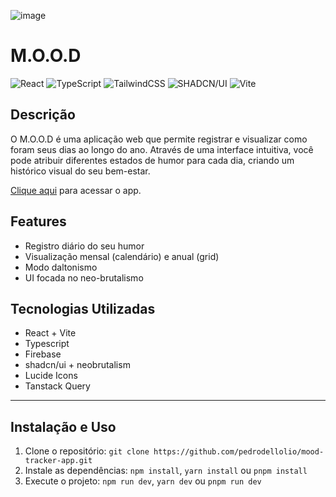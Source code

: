 ![image](https://github.com/user-attachments/assets/7cda88b1-23fa-4a0e-a7bc-8db110786d8f)


# M.O.O.D

![React](https://img.shields.io/badge/react-%2320232a.svg?style=for-the-badge&logo=react&logoColor=%2361DAFB) ![TypeScript](https://img.shields.io/badge/typescript-%23007ACC.svg?style=for-the-badge&logo=typescript&logoColor=white) ![TailwindCSS](https://img.shields.io/badge/tailwindcss-%2338B2AC.svg?style=for-the-badge&logo=tailwind-css&logoColor=white) ![SHADCN/UI](https://img.shields.io/badge/shadcn/ui-%23646CFF.svg?style=for-the-badge&logo=shadcn/ui&logoColor=white) ![Vite](https://img.shields.io/badge/vite-%23646CFF.svg?style=for-the-badge&logo=vite&logoColor=white) 
## Descrição
O M.O.O.D é uma aplicação web que permite registrar e visualizar como foram seus dias ao longo do ano. Através de uma interface intuitiva, você pode atribuir diferentes estados de humor para cada dia, criando um histórico visual do seu bem-estar.

[Clique aqui](https://mood-tracker-cyan.vercel.app/) para acessar o app.

## Features
- Registro diário do seu humor
- Visualização mensal (calendário) e anual (grid)
- Modo daltonismo
- UI focada no neo-brutalismo

## Tecnologias Utilizadas
- React + Vite
- Typescript
- Firebase
- shadcn/ui + neobrutalism
- Lucide Icons
- Tanstack Query
---

## Instalação e Uso
1. Clone o repositório: `git clone https://github.com/pedrodellolio/mood-tracker-app.git`
2. Instale as dependências: `npm install`, `yarn install` ou `pnpm install`
3. Execute o projeto: `npm run dev`, `yarn dev` ou `pnpm run dev`
